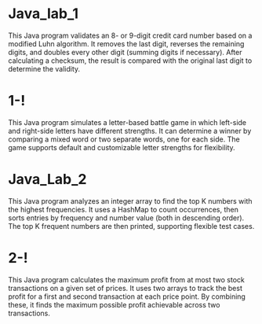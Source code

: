 # Java_lab_1
This Java program validates an 8- or 9-digit credit card number based on a modified Luhn algorithm. It removes the last digit, reverses the remaining digits, and doubles every other digit (summing digits if necessary). After calculating a checksum, the result is compared with the original last digit to determine the validity.
# 1-!
This Java program simulates a letter-based battle game in which left-side and right-side letters have different strengths. It can determine a winner by comparing a mixed word or two separate words, one for each side. The game supports default and customizable letter strengths for flexibility.
# Java_Lab_2
This Java program analyzes an integer array to find the top K numbers with the highest frequencies. It uses a HashMap to count occurrences, then sorts entries by frequency and number value (both in descending order). The top K frequent numbers are then printed, supporting flexible test cases.
# 2-!
This Java program calculates the maximum profit from at most two stock transactions on a given set of prices. It uses two arrays to track the best profit for a first and second transaction at each price point. By combining these, it finds the maximum possible profit achievable across two transactions.
